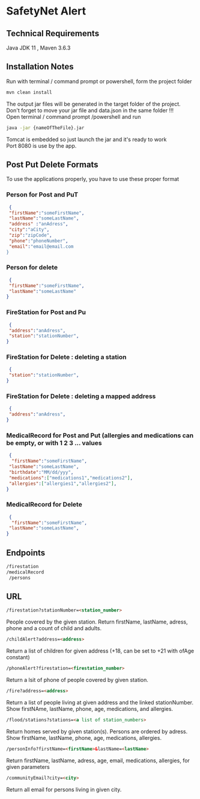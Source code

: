 # SafetyNet Alert

## Technical Requirements

Java JDK 11 , Maven 3.6.3

## Installation Notes
Run with terminal / command prompt or powershell, form the project folder
```Bash
mvn clean install
```
The output jar files will be generated in the target folder of the project.</br>
Don't forget to move your jar file and data.json in the same folder !!! </br>
Open terminal / command prompt /powershell and run 
```bash
java -jar {nameOfTheFile}.jar
```
Tomcat is embedded so just launch the jar and it's ready to work</br>
Port 8080 is use by the app.


## Post Put Delete Formats

To use the applications properly, you have to use these proper format

### Person for Post and PuT

```Json
 {
 "firstName":"someFirstName",
 "lastName":"someLastName",
 "address" :"anAdress",
 "city":"aCity",
 "zip":"zipCode",
 "phone":"phoneNumber",
 "email":"email@email.com
}
```

### Person for delete

```Json
 {
 "firstName":"someFirstName",
 "lastName":"someLastName"
}
```

### FireStation for Post and Pu

```Json
 {
 "address":"anAdress",
 "station":"stationNumber",
}

```

### FireStation for Delete : deleting a station

```Json
 {
 "station":"stationNumber",
}
```

### FireStation for Delete : deleting a mapped address

```Json
 {
 "address":"anAdress",
}

```

### MedicalRecord for Post and Put (allergies and medications can be empty, or with 1 2 3 ... values

```Json
 {
  "firstName":"someFirstName",
 "lastName":"someLastName",
 "birthdate":"MM/dd/yyy",
 "medications":["medications1","medications2"],
 "allergies":["allergies1","allergies2"],
}

```

### MedicalRecord for Delete

```Json
 {
  "firstName":"someFirstName",
 "lastName":"someLastName",
}

```

## Endpoints

```html
/firestation
/medicalRecord
 /persons
 ```

## URL

```html
/firestation?stationNumber=<station_number>
 ```

People covered by the given station. Return firstName, lastName, adress, phone and a count of child
and adults.

 ```html
/childAlert?address=<address>
 ```

Return a list of children for given address (+18, can be set to +21 with ofAge constant)

 ```html
/phoneAlert?firestation=<firestation_number>
 ```

Return a lsit of phone of people covered by given station.

 ```html
/fire?address=<address>
 ```

Return a list of people living at given address and the linked stationNumber. Show firstNAme,
lastName, phone, age, medications, and allergies.

 ```html
/flood/stations?stations=<a list of station_numbers>
 ```

Return homes served by given station(s). Persons are ordered by adress. Show firstName, lastName,
phone, age, medications, allergies.

 ```html
/personInfo?firstName=<firstName>&lastName=<lastName>
 ```

Return firstName, lastName, adress, age, email, medications, allergies, for given parameters

 ```html
/communityEmail?city=<city>
```

Return all email for persons living in given city.


